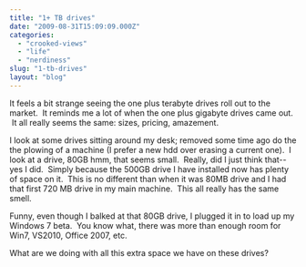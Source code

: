 ```yaml
---
title: "1+ TB drives"
date: "2009-08-31T15:09:09.000Z"
categories: 
  - "crooked-views"
  - "life"
  - "nerdiness"
slug: "1-tb-drives"
layout: "blog"
---
```


It feels a bit strange seeing the one plus terabyte drives roll out to the market.  It reminds me a lot of when the one plus gigabyte drives came out.  It all really seems the same: sizes, pricing, amazement.

I look at some drives sitting around my desk; removed some time ago do the the plowing of a machine (I prefer a new hdd over erasing a current one).  I look at a drive, 80GB hmm, that seems small.  Really, did I just think that--yes I did.  Simply because the 500GB drive I have installed now has plenty of space on it.  This is no different than when it was 80MB drive and I had that first 720 MB drive in my main machine.  This all really has the same smell.

Funny, even though I balked at that 80GB drive, I plugged it in to load up my Windows 7 beta.  You know what, there was more than enough room for Win7, VS2010, Office 2007, etc.

What are we doing with all this extra space we have on these drives?

